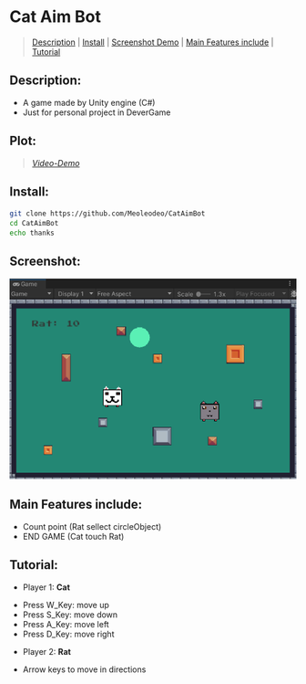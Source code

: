 # Cat Aim Bot
> [Description](#description) | [Install](#install) | [Screenshot Demo](#screenshot) | [Main Features include](#main-features-include) | [Tutorial](#tutorial)
## Description:
- A game made by Unity engine (C#)
- Just for personal project in DeverGame
## Plot:
> [_Video-Demo_](https://youtu.be/RMzKPTu2Nwo)
## Install:
```bash
git clone https://github.com/Meoleodeo/CatAimBot
cd CatAimBot
echo thanks
```
## Screenshot:
![DEMO](./screenshoot/demo.png)
## Main Features include:
- Count point (Rat sellect circleObject)
- END GAME (Cat touch Rat)
## Tutorial:
+ Player 1: **Cat**
- Press W_Key: move up
- Press S_Key: move down
- Press A_Key: move left
- Press D_Key: move right
+ Player 2: **Rat**
- Arrow keys to move in directions